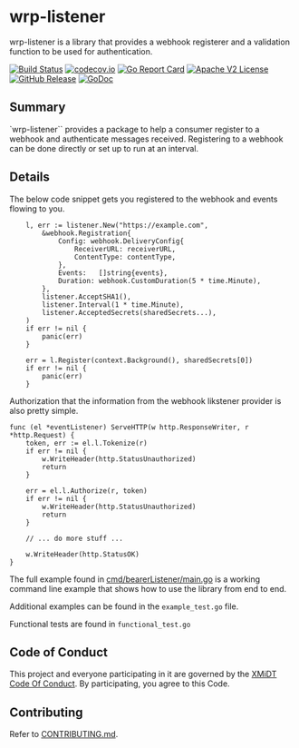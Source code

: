 # wrp-listener

wrp-listener is a library that provides a webhook registerer and a validation 
function to be used for authentication.

[![Build Status](https://github.com/xmidt-org/wrp-listener/actions/workflows/ci.yml/badge.svg)](https://github.com/xmidt-org/wrp-listener/actions/workflows/ci.yml)
[![codecov.io](http://codecov.io/github/xmidt-org/wrp-listener/coverage.svg?branch=main)](http://codecov.io/github/xmidt-org/wrp-listener?branch=main)
[![Go Report Card](https://goreportcard.com/badge/github.com/xmidt-org/wrp-listener)](https://goreportcard.com/report/github.com/xmidt-org/wrp-listener)
[![Apache V2 License](http://img.shields.io/badge/license-Apache%20V2-blue.svg)](https://github.com/xmidt-org/wrp-listener/blob/main/LICENSE)
[![GitHub Release](https://img.shields.io/github/release/xmidt-org/wrp-listener.svg)](https://github.com/xmidt-org/wrp-listener/releases)
[![GoDoc](https://pkg.go.dev/badge/github.com/xmidt-org/wrp-listener)](https://pkg.go.dev/github.com/xmidt-org/wrp-listener)

## Summary

`wrp-listener`` provides a package to help a consumer register to a webhook and 
authenticate messages received.  Registering to a webhook can be done directly 
or set up to run at an interval.

## Details

The below code snippet gets you registered to the webhook and events flowing to you.

```golang
	l, err := listener.New("https://example.com",
		&webhook.Registration{
			Config: webhook.DeliveryConfig{
				ReceiverURL: receiverURL,
				ContentType: contentType,
			},
			Events:   []string{events},
			Duration: webhook.CustomDuration(5 * time.Minute),
		},		
		listener.AcceptSHA1(),
		listener.Interval(1 * time.Minute),
		listener.AcceptedSecrets(sharedSecrets...),
	)
	if err != nil {
		panic(err)
	}

    err = l.Register(context.Background(), sharedSecrets[0])
	if err != nil {
		panic(err)
	}
```

Authorization that the information from the webhook likstener provider is also
pretty simple.

```golang
func (el *eventListener) ServeHTTP(w http.ResponseWriter, r *http.Request) {
	token, err := el.l.Tokenize(r)
    if err != nil {
		w.WriteHeader(http.StatusUnauthorized)
		return
	}

	err = el.l.Authorize(r, token)
	if err != nil {
		w.WriteHeader(http.StatusUnauthorized)
		return
	}

	// ... do more stuff ...

	w.WriteHeader(http.StatusOK)
}
```

The full example found in [cmd/bearerListener/main.go](https://github.com/xmidt-org/wrp-listener/blob/main/cmd/bearerListener/main.go) is a working command line example that shows how to use the library from end to end.

Additional examples can be found in the `example_test.go` file.

Functional tests are found in `functional_test.go`

## Code of Conduct

This project and everyone participating in it are governed by the [XMiDT Code Of Conduct](https://xmidt.io/code_of_conduct/). 
By participating, you agree to this Code.

## Contributing

Refer to [CONTRIBUTING.md](CONTRIBUTING.md).
